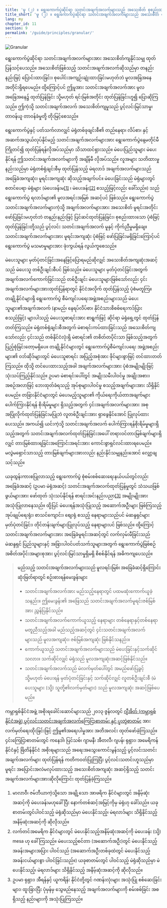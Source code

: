```yaml
---
title: 'မူ (၂) ။ ရွေးကောက်ပွဲဆိုင်ရာ သတင်းအချက်အလက်များသည် အသေးစိတ် စုစည်းထားသည့်အခါ ပွင့်လင်းမြင်သာမှုရှိသည်။'
title_short: 'မူ (၂) ။ ရွေးကောက်ပွဲဆိုင်ရာ သတင်းအချက်အလက်များသည် အသေးစိတ် စုစည်းထားသည့်အခါ ပွင့်လင်းမြင်သာမှုရှိသည်။'
lang: my
chapter_id: 11
section: 9
permalink: '/guide/principles/granular/'
---
```


![Granular](/images/inventory/principles/granular.png)

ရွေးကောက်ပွဲဆိုင်ရာ သတင်းအချက်အလက်များအား အသေးစိတ်ကျနိုင်သမျှ ထုတ်ပြန်သင့်ပေသည်။ အသေးစိတ်ဖြစ်သည့် သတင်းအချက်အလက်ဆိုသည်မှာ တနည်းနည်းဖြင့် ပြောင်းထားခြင်း၊ စုပေါင်းအကျဉ်းချုံးထားခြင်းမဟုတ်ဘဲ မူလအခြအနေအတိုင်းရှိရပေမည်။ ထို့ကြောင့်ပင် ဤမူအား သတင်းအချက်အလက်အား မူလအခြေအနေ၌ ထုတ်ပြန်ခြင်း သို့မဟုတ် ရင်းမြစ်အတိုင်း ထုတ်ပြန်ခြင်းဟူ၍ ပြောဆိုကြသည်။ ဤကဲ့သို့ သတင်းအချက်အလက် အသေးစိတ်ကျမှုသည် ပွင့်လင်းမြင်သာမှု၊ တာဝန်ယူ တာဝန်ခံမှုတို့ တိုးမြင့်စေသည်။

ရွေးကောက်ပွဲနှင့် ပတ်သက်လာလျှင် မဲရုံတစ်ခုချင်းစီ၏ တည်နေရာ၊ လိပ်စာ၊ နှင့် အဆက်အသွယ်လုပ်နိုင်မည့် သတင်းအချက်အလက်များအား ရွေးကောက်ပွဲနေ့မတိုင်မီ ကြိုတင်၍ ထုတ်ပြန်ရန်လိုအပ်သည်မှာ သိသာထင်ရှားသည်။ မဲပေးပြည်သူများ မဲပေးနိုင်ရန် ဤသတင်းအချက်အလက်များကို အချိန်မီ လိုအပ်သည်။ လူအများ သတိထားမှုနည်းသည်မှာ မဲရုံတစ်ရုံချင်းစီမှ ထုတ်ပြန်သည့် မဲရလာဒ် အချက်အလက်များသည် အခြေခံအကျဆုံး၊ မူရင်းအကျဆုံး ဆိုသည့်အချက်ပင်။ မဲပေးခြင်းသည် မဲရုံများတွင် စတင်ပေရာ မဲရုံများ (မဲပေးခန်းမ[\[1\]](#footnote-1) ၊ မဲပေးခန်း[\[2\]](#footnote-2) စသည့်ဖြင့်လည်း ခေါ်သည်။) သည် ရွေးကောက်ပွဲ ရလာဒ်များ၏ မူလအရင်းအမြစ် အဆင့်ပင် ဖြစ်သည်။ ရွေးကောက်ပွဲ သတင်းအချက်အလက်များကဲ့သို့ အချက်အလက်များအား အသေးစိတ် မူရင်းအတိုင်းဖော်ပြခြင်းမဟုတ်ဘဲ တနည်းနည်းဖြင့် ပြင်ဆင်ထုတ်ပြန်ခြင်း၊ စုစည်းထားသော ပုံစံဖြင့် ထုတ်ပြန်ခြင်းတို့သည် ပွင့်လင်း သတင်းအချက်အလက် မူနှင့် ကိုက်ညီမှုမရှိချေ။ သတင်းအချက်အလက်များအား မူရင်းအကျဆုံး ပုံစံဖြင့် ဖော်ပြခြင်းမရှိခြင်းကြောင့်ပင် ရွေးကောက်ပွဲ မသမာမှုများအား ဖုံးကွယ်ရန် လွယ်ကူစေသည်။

မဲပေးသူများ မှတ်ပုံတင်ခြင်းအနေဖြင့်ပြောရမည်ဆိုလျှင် အသေးစိတ်အကျဆုံးအဆင့်သည် မဲပေးသူ တစ်ဦးချင်းစီပင် ဖြစ်သည်။ မဲပေးသူများ မှတ်ပုံတင်ခြင်းအတွက် အချက်အလက်ကောက်ခြင်းသည် တစ်ဦးချင်း မဲပေးသူများဖြစ်သော်လည်း ၄င်းအချက်အလက်များအားထုတ်ပြန်ရာတွင် နိုင်ငံအလိုက် ထုတ်ပြန်သည့် ပုံစံမတူကြ။ တချို့နိုင်ငံများရှိ ရွေးကောက်ပွဲ စီမံကျင်းပရေးအဖွဲ့အစည်းများသည် မဲပေးသူများ၏အချက်အလက် (နာမည်၊ နေရပ်လိပ်စာ၊ နိုင်ငံသားစိစစ်ရေးကဒ်ပြား စသည်ဖြင့်) များပါသည့် မဲပေးသူစာရင်းအား စာရွက်ဖြင့် ဆိုင်ရာ မဲရုံရှေ့တွင် ထုတ်ပြန်တတ်ကြသည်။ မဲရုံတစ်ရုံချင်းစီအတွက် မဲစာရင်းကပ်ထားခြင်းသည် အသေးစိတ်ကျသော်လည်း ၄င်းသည် တစ်နိုင်ငံလုံးရှိ မဲစာရင်း၏ တစိတ်တပိုင်းသာ ဖြစ်သည့်အတွက် ပြည့်စုံခြင်းတော့မရှိပေ။ တချို့နိုင်ငံများတွင် ရွေးကောက်ပွဲစီမံကျင်းပရေး အဖွဲ့အစည်းများ၏ ဝဘ်ဆိုဒ်များတွင် မဲပေးသူစာရင်း အပြည့်အစုံအား ဖိုင်များစွာဖြင့် တင်ထားတတ်ကြသည်။ ထိုသို့ တင်ပေးထားသည့်အခါ အချက်အလက်များအား ပုံစံအမျိုးမျိုးဖြင့် သုံးသပ်ကြည့်နိုင်သည်။ ဥပမာ မဲစာရင်းပေါ်တွင် အမျိုးသမီးပါဝင်မှု အချိုးအစား၊ အစဉ်အလာဖြင့် ဘေးထုတ်ခံရသည့် အုပ်စုများပါဝင်မှု စသည့်အချက်များအား သိရှိနိုင်ပေမည်။ တခြားနိုင်ငံများတွင် မဲပေးမည့်သူများ၏ ကိုယ်ရေးကိုယ်တာအချက်များ ပေါက်ကြားနိုင်ရန် စိုးရိမ်မှုများ ရှိသည့်အတွက် ၄င်းအချက်အလက်များအား အစုအပြုံလိုက်ထုတ်ပြန်ခြင်းမပြုဘဲ လူတစ်ဦးချင်းအား ရှာဖွေနိုင်အောင် ပြုလုပ်ထားပေးသည်။ အကယ်၍ ယင်းကဲ့သို့ သတင်းအချက်အလက် ပေါက်ကြားရန်စိုးရိမ်မှုများရှိသည့်အတွက် သတင်းအချက်အလက်ထုတ်ပြန်ခြင်းအပေါ် တရားဝင်တားမြစ်ချက်များရှိလျှင် တားမြစ်ထားရခြင်းအကြောင်းအရင်းအား ကောင်းစွာရှင်လင်းထားရပေမည်။ မလွဲမရှောင်သာသည့် တားမြစ်ချက်များအားလည်း နည်းနိုင်သမျှနည်းအောင် လျှော့ချသင့်သည်။

ယခုထွန်းကားစပြုလာသည့် ရွေးကောက်ပွဲ စုံစမ်းစစ်ဆေးရေးနယ်ပယ်တွင်လည်း အခြေခံအဆင့် (ဥပမာ မဲရုံအဆင့်) သတင်းအချက်အလက်ထုတ်ပြန်မှုတွင် သံသယဖြစ်ဖွယ်များအား ဖော်ထုတ် သုံးသပ်နိုင်ရန် စာရင်းအင်းနည်းပညာ[\[3\]](#footnote-3) အမျိုးမျိုးအား အသုံးပြုလာနေသည်။ ထို့ပြင် မဲပေးရန်အသုံးပြုသည့် အဆောက်အဦးများ ဖြစ်ကြသည့် အုပ်ချုပ်ရေးရုံး၊ စာသင်ကျောင်း၊ စျေးရုံ စသည့် နေရာများသည်ပင် မဲဆန္ဒရှင်များမှတ်ပုံတင်ခြင်း၊ တိုင်တန်းချက်များပြုလုပ်သည့် နေရာများပင် ဖြစ်သည်။ ထို့ကြောင့် သတင်းအချက်အလက်များအား အခြေခံမူရင်းအဆင့်တွင် လက်လှမ်းမီခြင်းသည် မဲဆန္ဒရှင် ပြည်သူများနှင့် အခြားပါဝင်ပတ်သက်သူများအတွက် ရွေးကောက်ပွဲဖြစ်စဉ် အစိတ်အပိုင်းအများစုအား ပွင့်လင်းမြင်သာမှုရှိမရှိ စိစစ်နိုင်ရန် အဓိကကျပေသည်။

> **မည်သည့် သတင်းအချက်အလက်များသည် မူလရင်းမြစ်၊ အခြေခံဆင့်ရှိကြောင်း ဆုံးဖြတ်ရာတွင် စဉ်းစားရန်မေးခွန်းများ**
> 
> *   သတင်းအချက်အလက်အား မည်သည့်နေရာတွင် ပထမဆုံးကောက်ယူခဲ့သနည်း။ ဤမေးခွန်း၏ အဖြေသည် သတင်းအချက်အလက်မူရင်းဇစ်မြစ်အား ညွှန်ပြနိုင်သည်။
> *   သတင်းအချက်အလက်ကောက်ယူသည့် နေရာများ တစ်နေရာနှင့်တစ်နေရာ မတူညီသည့်အခါ မည်သည့်အဆင့်တွင် ၄င်းသတင်းအချက်အလက်များသည် မူလအကျဆုံး၊ ဇစ်မြစ်အကျဆုံး ဖြစ်နိုင်သနည်း။
> *   ကောက်ယူသည့် သတင်းအချက်အလက်များသည် မဲပေးခြင်းနှင့်သက်ဆိုင်သလား။ သက်ဆိုင်လျှင် မဲရုံသည် မူလအကျဆုံးအဆင့်ဖြစ်နိုင်သည်။
> *   သတင်းအချက်အလက်သည် မဲလက်မှတ်ပေါ်တွင် အမည်ဖော်ပြခွင့် သို့မဟုတ် မဲပေးရန် မှတ်ပုံတင်ခြင်းနှင့် သက်ဆိုင်လျှင် လူတစ်ဦးချင်းစီ (မဲပေးသူများ (သို့) သူတို့၏လက်မှတ်များ) သည် မူလအကျဆုံး အဆင့်ဖြစ်ပေမည်။

ကမ္ဘာရှစ်နိုင်ငံအဖွဲ့ အစိုးရခေါင်းဆောင်များသည် ၂၀၁၃ ဇွန်လတွင် [ဂျီအိတ် (ကမ္ဘာရှစ်နိုင်ငံအဖွဲ့) ပွင့်လင်းသတင်းအချက်အလက်ကြေငြာစာတမ်း နှင့် ပူးတွဲစာတမ်း](https://www.gov.uk/government/publications/open-data-charter/g8-open-data-charter-and-technical-annex#principle-2-quality-and-quantity) အား လက်မှတ်ရေးထိုးခြင်းဖြင့် ဤမူ၏အရေးပါမှုအား အတိအလင်း ထုတ်ဖော်ခဲ့ကြသည်။ ၄င်းကြေငြာစာတမ်းတွင် ကနေဒါ၊ ပြင်သစ်၊ ဂျာမနီ၊ အီတလီ၊ ဂျပန်၊ ရုရှား၊ အမေရိကန်နိုင်ငံနှင့် ဗြိတိန်နိုင်ငံ အစိုးရများသည် အရေးအသွေးကောင်းမွန်သည့် ပွင့်လင်းသတင်းအချက်အလက်များ ထုတ်ပြန်ရန် ကတိကဝတ်ပြုကြပြီး ပွင့်လင်းသတင်းဟူသည်မှာ မူရင်း အပြောင်းအလဲမလုပ်ထားသည့် အသေးစိတ်အကျဆုံး အဆင့်ရှိသည့် သတင်းအချက်အလက်များအားဆိုလိုကြောင်း ထုတ်ပြန်ခဲ့ကြသည်။

1.  [](#reference-1)မာလာဝီ၊ ဇမ်ဘီယာကဲ့သို့သော အချို့သော အာဖရိက နိုင်ငံများတွင် အနိမ့်ဆုံး အဆင့်ကို မဲပေးခန်းမဟုခေါ်ပြီး နောက်တစ်ဆင့်အမြင့်ကိုမှ မဲရုံဟု ခေါ်သည်။ ယခုစာတမ်းတွင်ပါဝင်သည့် မဲရုံဆိုသည်မှာ မဲပေးနိုင်သည့်၊ မဲရလာဒ်များ သိရှိနိုင်သည့် အနိမ့်ဆုံးအဆင့်ကို ဆိုလိုသည်။
2.  [](#reference-2)လက်တင်အမေရိက နိုင်ငံများတွင် မဲပေးနိုင်သည့်အနိမ့်ဆုံးအဆင့်ကို မဲပေးခန်း (သို့) mesa ဟု ခေါ်ကြသည်။ မဲပေးသည့်စင်တာ (အဆောက်အဦး)တွင် မဲပေးနိုင်သည့် အခန်းအများအပြား ပါဝင်သည် (အဆောက်အဦးတစ်ခုထဲတွင် မဲပေးနိုင်သည့် အခန်းငယ်များစွာ ပါဝင်ခြင်းသည်။) ယခုစာတမ်းတွင် ပါဝင်သည့် မဲရုံဆိုသည်မှာ မဲပေးနိုင်သည့်၊ မဲရလာဒ်များ သိရှိနိုင်သည့် အနိမ့်ဆုံးအဆင့်ကို ဆိုလိုသည်။
3.  [](#reference-3)ဥပမာ ရုရှား၊ အီရန်နှင့် ယူကရိန်း နိုင်ငံတို့တွင် ဂဏန်းလုံးများ အသုံးပြု စစ်ဆေးခြင်းများ၊ ထူးခြားပြီး ပုံမှန်မှ သွေဖည်နေသည့် အချက်အလက်များကို စမ်းစစ်ခြင်း အစရှိသည့် နည်းများကို အသုံးပြုကြသည်။
